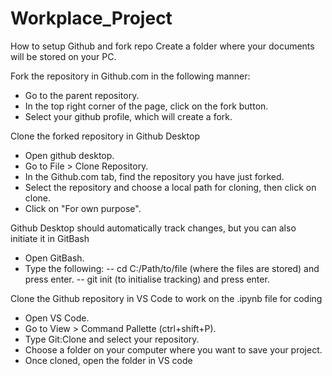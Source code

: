 # Workplace_Project

How to setup Github and fork repo
Create a folder where your documents will be stored on your PC.

Fork the repository in Github.com in the following manner:
- Go to the parent repository.
- In the top right corner of the page, click on the fork button.
- Select your github profile, which will create a fork.

Clone the forked repository in Github Desktop
- Open github desktop.
- Go to File > Clone Repository.
- In the Github.com tab, find the repository you have just forked.
- Select the repository and choose a local path for cloning, then click on clone.
- Click on "For own purpose".

Github Desktop should automatically track changes, but you can also initiate it in GitBash
- Open GitBash.
- Type the following:
-- cd C:/Path/to/file (where the files are stored) and press enter.
-- git init (to initialise tracking) and press enter.

Clone the Github repository in VS Code to work on the .ipynb file for coding
- Open VS Code.
- Go to View > Command Pallette (ctrl+shift+P).
- Type Git:Clone and select your repository.
- Choose a folder on your computer where you want to save your project.
- Once cloned, open the folder in VS code